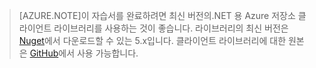 >[AZURE.NOTE]이 자습서를 완료하려면 최신 버전의.NET 용 Azure 저장소 클라이언트 라이브러리를 사용하는 것이 좋습니다. 라이브러리의 최신 버전은 [Nuget](https://www.nuget.org/packages/WindowsAzure.Storage/)에서 다운로드할 수 있는 5.x입니다. 클라이언트 라이브러리에 대한 원본은 [GitHub](https://github.com/Azure/azure-storage-net)에서 사용 가능합니다.

<!---HONumber=Oct15_HO3-->